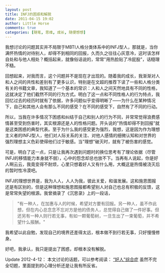 ```yaml
---
layout: post
title: INFJ的困惑和解脱
date: 2011-04-15 19:02
author: Little Horse
comments: true
categories: [随笔, 思维, 成长, 随便想想]
---
```

我想讨论的问题其实并不局限于MBTI人格分类体系中的INFJ型人，那就是，当你满怀热情的对待别人，却得不到相同的回报，久而久之往往心灰意冷，这时该怎样自处和与他人相处？概括起来，就像俗话说的，常常"用热脸贴了冷屁股"，话糙理不糙。

回想起来，对我而言，这个问题并不是现在才出现的。随着我的成长，我渐渐对人和人之间的共性和差别有了更多认识，特别是在文超的推荐下读了一些和人格分类有关的书籍文章，我知道了一个基本的常识：人和人之间天然地具有不同的性格，这就决定了他们截然不同的行为方式。明白了这一点和不同性格人的行为特点，我回忆过去的经历时就有了依据，许多问题似乎变得明晰了——为什么在某种情况下，自己和其他人会有那么不同的感受？在不同的感受下，自然有了不同的行动。

所以，当我在许多情况下困惑和纠结于自己和别人的行为不同，并常常觉得浪费感情甚至受到伤害时，其实根源还是人的性格问题。开头说的"热情却得不到回报"就是这类困惑的典型代表。至于为什么我的感受更为强烈，我想，这是因为作为理想主义者的INFJ型人，他们对人际关系的关注、对他人感情的细微认知和对世界的强烈理想主义色彩使得他们过于敏感。当"理想"破灭时，就有了被伤害的感觉。

可是，明白了这一点，只是让我再次遇到问题时的换位思考有了理论依据（尽管INFJ的移情能力本身就不弱），心中的怨念却总也放不下。当再有人说起，你是好人啊云云，我竟变得不耐烦，心里只想着好人又有什么用，大概这是热情被浇灭后的暂时性冷漠吧。

INFJ的理想世界是，我为人人，人人为我，彼此关爱，和谐发展。这和施恩图报还是有区别的，但是这种理想和施恩图报都希望别人对自己也总有积极的反馈，这是常常失望的根源。我曾摘录了《沉思录》上的一段话，
<blockquote>"有一种人，在加惠与人的时候，希望对方要有回报。另一种人，虽不作此想，但在内心总念念不忘对方是他的债务人，总觉得自己做了一件好事。但还另有一种人则行若无事，有如一颗葡萄树，一旦生出了一束葡萄，并不希望什么报酬。"</blockquote>
我希望以此自勉，发现自己的境界还差得太远，根本做不到行若无事，只好慢慢修身。

好吧，我承认，我只是提出了困惑，却根本没有解脱。

Update 2012-4-12：
本文讨论的话题，可以参考阅读：
<a title="“好人”综合症" href="http://www.zreading.cn/archives/2879.html" target="_blank">“好人”综合症</a>
虽然不完全切题，里面提到的心理分析还是让我有所反省。
